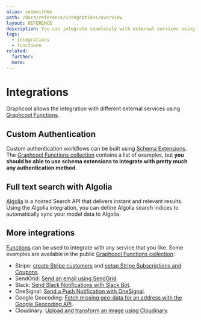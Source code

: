 ```yaml
---
alias: seimeish6e
path: /docs/reference/integrations/overview
layout: REFERENCE
description: You can integrate seamlessly with external services using Graphcool Function.
tags:
  - integrations
  - functions
related:
  further:
  more:
---
```


# Integrations

Graphcool allows the integration with different external services using [Graphcool Functions](!alias-boo6uteemo).

## Custom Authentication

Custom authentication workflows can be built using [Schema Extensions](!alias-xohbu7uf2e). The [Graphcool Functions collection](https://github.com/graphcool-examples/functions/) contains a list of examples, but **you should be able to use schema extensions to integrate with pretty much any authentication method**.

## Full text search with Algolia

[Algolia](!alias-emaig4uiki) is a hosted Search API that delivers instant and relevant results. Using the Algolia integration, you can define Algolia search indices to automatically sync your model data to Algolia.

## More integrations

[Functions](!alias-boo6uteemo) can be used to integrate with any service that you like. Some examples are available in the public [Graphcool Functions collection](https://github.com/graphcool-examples/functions):

* Stripe: [create Stripe customers](https://github.com/graphcool-examples/functions/tree/master/stripe-create-customer) and [setup Stripe Subscriptions and Coupons](https://github.com/graphcool-examples/functions/tree/master/stripe-coupons).
* SendGrid: [Send an email using SendGrid](https://github.com/graphcool-examples/functions/tree/master/sendgrid-email).
* Slack: [Send Slack Notifications with Slack Bot](https://github.com/graphcool-examples/functions/tree/master/slack-bot-notifications).
* OneSignal: [Send a Push Notification with OneSignal](https://github.com/graphcool-examples/functions/tree/master/one-signal).
* Google Geocoding: [Fetch missing geo-data for an address with the Google Geocoding API](https://github.com/graphcool-examples/functions/tree/master/google-geocoding).
* Cloudinary: [Upload and transform an image using Cloudinary](https://github.com/graphcool-examples/functions/tree/master/cloudinary-images).
